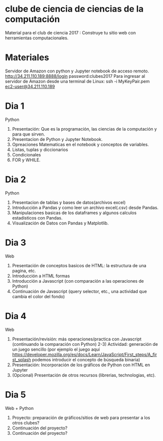 # clube de ciencia de ciencias de la computación

Material para el club de ciencia 2017 : Construye tu sitio web con herramientas computacionales.

# Materiales
Servidor de Amazon con python y Jupyter notebook de acceso remoto.
http://34.211.110.189:8888/login
password:clubes2017
Para ingresar al servidor de Amazon desde una terminal de Linux:
ssh -i MyKeyPair.pem ec2-user@34.211.110.189

# Dia 1
Python
1) Presentación: Que es la programación, las ciencias de la computación y para que sirven.
2) Presentacion de Python y Jupyter Notebook.
3) Opreaciones Matematicas en el notebook y conceptos de variables.
4) Listas, tuplas y diccionarios
5) Condicionales
6) FOR y WHILE.

# Dia 2
Python
1) Presentacion de tablas y bases de datos(archivos excel)
2) Introducción a Pandas y como leer un archivo excel(.csv) desde Pandas.
3) Manipulaciones basicas de los dataframes y algunos calculos estadisticos con Pandas.
4) Visualización de Datos con Pandas y Matplotlib.

# Dia 3
Web
1) Presentación de conceptos basicos de HTML: la estructura de una pagina, etc.
2) Introducción a HTML formas
3) Introducción a Javascript (con comparación a las operaciones de Python)
4) Continuación de Javascript (query selector, etc., una actividad que cambia el color del fondo)

# Dia 4
Web
1) Presentación/revisión: más operaciones/practica con Javascript (continuando la comparación con Python)
2-3) Actividad: generación de un juego sencillo
  (por ejemplo el juego aquí https://developer.mozilla.org/es/docs/Learn/JavaScript/First_steps/A_first_splash podemos introducir el concepto de búsqueda binaria)
4) Presentación: Incorporación de los gráficos de Python con HTML en Jupyter
5) (Opcional) Presentación de otros recursos (librerias, technologias, etc).

# Dia 5
Web + Python
1) Proyecto: preparación de gráficos/sitios de web para presentar a los otros clubes?
2) Continuación del proyecto?
3) Continuación del proyecto?
